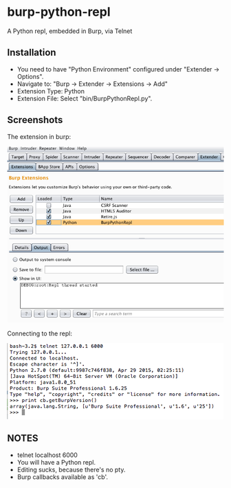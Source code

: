 # burp-python-repl

A Python repl, embedded in Burp, via Telnet

## Installation

* You need to have "Python Environment" configured under "Extender -> Options".
* Navigate to: "Burp -> Extender -> Extensions -> Add"
* Extension Type: Python
* Extension File: Select "bin/BurpPythonRepl.py".

## Screenshots

The extension in burp:

![Ext](/docs/images/extension-enabled.png)

Connecting to the repl:

![Repl](/docs/images/repl-in-action.png)

## NOTES

* telnet localhost 6000
* You will have a Python repl.
* Editing sucks, because there's no pty.
* Burp callbacks available as 'cb'.

